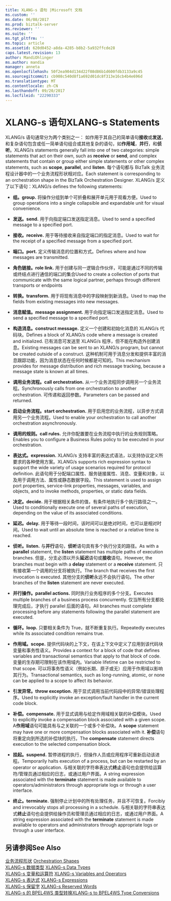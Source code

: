 ```yaml
---
title: XLANG-s 语句 |Microsoft 文档
ms.custom: ''
ms.date: 06/08/2017
ms.prod: biztalk-server
ms.reviewer: ''
ms.suite: ''
ms.tgt_pltfrm: ''
ms.topic: article
ms.assetid: 620d0452-a8da-4285-b8b2-5a932ffcde28
caps.latest.revision: 13
author: MandiOhlinger
ms.author: mandia
manager: anneta
ms.openlocfilehash: 50f2ea904d134d22f08d86b1d600fdb3133a9c45
ms.sourcegitcommit: cb908c540d8f1a692d01dc8f313e16cb4b4e696d
ms.translationtype: MT
ms.contentlocale: zh-CN
ms.lasthandoff: 09/20/2017
ms.locfileid: "22290333"
---
```

# <a name="xlang-s-statements"></a><span data-ttu-id="0f3f2-102">XLANG-s 语句</span><span class="sxs-lookup"><span data-stu-id="0f3f2-102">XLANG-s Statements</span></span>
<span data-ttu-id="0f3f2-103">XLANG/s 语句通常分为两个类别之一： 如作用于其自己的简单语句**接收**或**发送**，和复杂语句包含或任一简单语句组合或其他复杂的语句，如**作用域**，**并行**，和**侦听**。</span><span class="sxs-lookup"><span data-stu-id="0f3f2-103">XLANG/s statements generally fall into one of two categories: simple statements that act on their own, such as **receive** or **send**, and complex statements that contain or group either simple statements or other complex statements, such as **scope**, **parallel**, and **listen**.</span></span> <span data-ttu-id="0f3f2-104">每个语句都与 BizTalk 业务流程设计器中的一个业务流程形状相对应。</span><span class="sxs-lookup"><span data-stu-id="0f3f2-104">Each statement is corresponding to an orchestration shape in the BizTalk Orchestration Designer.</span></span> <span data-ttu-id="0f3f2-105">XLANG/s 定义了以下语句：</span><span class="sxs-lookup"><span data-stu-id="0f3f2-105">XLANG/s defines the following statements:</span></span>  
  
-   <span data-ttu-id="0f3f2-106">**组。**</span><span class="sxs-lookup"><span data-stu-id="0f3f2-106">**group.**</span></span> <span data-ttu-id="0f3f2-107">将操作分组到单个可折叠和展开单元用于观看方便。</span><span class="sxs-lookup"><span data-stu-id="0f3f2-107">Used to group operations into a single collapsible and expandable unit for visual convenience.</span></span>  
  
-   <span data-ttu-id="0f3f2-108">**发送。**</span><span class="sxs-lookup"><span data-stu-id="0f3f2-108">**send.**</span></span> <span data-ttu-id="0f3f2-109">用于向指定端口发送指定消息。</span><span class="sxs-lookup"><span data-stu-id="0f3f2-109">Used to send a specified message to a specified port.</span></span>  
  
-   <span data-ttu-id="0f3f2-110">**接收。**</span><span class="sxs-lookup"><span data-stu-id="0f3f2-110">**receive.**</span></span> <span data-ttu-id="0f3f2-111">用于等待接收来自指定端口的指定消息。</span><span class="sxs-lookup"><span data-stu-id="0f3f2-111">Used to wait for the receipt of a specified message from a specified port.</span></span>  
  
-   <span data-ttu-id="0f3f2-112">**端口。**</span><span class="sxs-lookup"><span data-stu-id="0f3f2-112">**port.**</span></span> <span data-ttu-id="0f3f2-113">定义传输消息的位置和方式。</span><span class="sxs-lookup"><span data-stu-id="0f3f2-113">Defines where and how messages are transmitted.</span></span>  
  
-   <span data-ttu-id="0f3f2-114">**角色链接。**</span><span class="sxs-lookup"><span data-stu-id="0f3f2-114">**role link.**</span></span> <span data-ttu-id="0f3f2-115">用于创建与同一逻辑合作伙伴，可能是通过不同的传输或终结点进行通信的端口的集合</span><span class="sxs-lookup"><span data-stu-id="0f3f2-115">Used to create a collection of ports that communicate with the same logical partner, perhaps through different transports or endpoints</span></span>  
  
-   <span data-ttu-id="0f3f2-116">**转换。**</span><span class="sxs-lookup"><span data-stu-id="0f3f2-116">**transform.**</span></span> <span data-ttu-id="0f3f2-117">用于将现有消息中的字段映射到新消息。</span><span class="sxs-lookup"><span data-stu-id="0f3f2-117">Used to map the fields from existing messages into new messages.</span></span>  
  
-   <span data-ttu-id="0f3f2-118">**消息赋值。**</span><span class="sxs-lookup"><span data-stu-id="0f3f2-118">**message assignment.**</span></span> <span data-ttu-id="0f3f2-119">用于向指定端口发送指定消息。</span><span class="sxs-lookup"><span data-stu-id="0f3f2-119">Used to send a specified message to a specified port.</span></span>  
  
-   <span data-ttu-id="0f3f2-120">**构造消息。**</span><span class="sxs-lookup"><span data-stu-id="0f3f2-120">**construct message.**</span></span> <span data-ttu-id="0f3f2-121">定义一个创建和初始化消息的 XLANG/s 代码块。</span><span class="sxs-lookup"><span data-stu-id="0f3f2-121">Defines a block of XLANG/s code where a message is created and initialized.</span></span> <span data-ttu-id="0f3f2-122">已有消息可发送至 XLANG/s 程序，但不能在构造外创建消息。</span><span class="sxs-lookup"><span data-stu-id="0f3f2-122">Existing messages can be sent to an XLANG/s program, but cannot be created outside of a construct.</span></span> <span data-ttu-id="0f3f2-123">这种机制可用于消息分发和提供丰富的消息跟踪功能，因为消息状态在任何时候都是可知的。</span><span class="sxs-lookup"><span data-stu-id="0f3f2-123">This mechanism provides for message distribution and rich message tracking, because a message state is known at all times.</span></span>  
  
-   <span data-ttu-id="0f3f2-124">**调用业务流程。**</span><span class="sxs-lookup"><span data-stu-id="0f3f2-124">**call orchestration.**</span></span> <span data-ttu-id="0f3f2-125">从一个业务流程同步调用另一个业务流程。</span><span class="sxs-lookup"><span data-stu-id="0f3f2-125">Synchronously calls from one orchestration to another orchestration.</span></span> <span data-ttu-id="0f3f2-126">可传递和返回参数。</span><span class="sxs-lookup"><span data-stu-id="0f3f2-126">Parameters can be passed and returned.</span></span>  
  
-   <span data-ttu-id="0f3f2-127">**启动业务流程。**</span><span class="sxs-lookup"><span data-stu-id="0f3f2-127">**start orchestration.**</span></span> <span data-ttu-id="0f3f2-128">用于启用您的业务流程，以异步方式调用另一个业务流程。</span><span class="sxs-lookup"><span data-stu-id="0f3f2-128">Used to enable your orchestration to call another orchestration asynchronously.</span></span>  
  
-   <span data-ttu-id="0f3f2-129">**调用的规则。**</span><span class="sxs-lookup"><span data-stu-id="0f3f2-129">**call rules.**</span></span> <span data-ttu-id="0f3f2-130">允许你配置要在业务流程中执行的业务规则策略。</span><span class="sxs-lookup"><span data-stu-id="0f3f2-130">Enables you to configure a Business Rules policy to be executed in your orchestration.</span></span>  
  
-   <span data-ttu-id="0f3f2-131">**表达式。**</span><span class="sxs-lookup"><span data-stu-id="0f3f2-131">**expression.**</span></span> <span data-ttu-id="0f3f2-132">XLANG/s 支持丰富的表达式语法，以支持协议定义所要求的各种使用方案。</span><span class="sxs-lookup"><span data-stu-id="0f3f2-132">XLANG/s supports rich expression syntax to support the wide variety of usage scenarios required for protocol definition.</span></span> <span data-ttu-id="0f3f2-133">此语句用于分配端口属性、服务链接属性、消息、变量和对象，以及用于调用方法、属性或静态数据字段。</span><span class="sxs-lookup"><span data-stu-id="0f3f2-133">This statement is used to assign port properties, service-link properties, messages, variables, and objects, and to invoke methods, properties, or static data fields.</span></span>  
  
-   <span data-ttu-id="0f3f2-134">**决定。**</span><span class="sxs-lookup"><span data-stu-id="0f3f2-134">**decide.**</span></span> <span data-ttu-id="0f3f2-135">用于根据相关条件的值，有条件地执行多个执行路径之一。</span><span class="sxs-lookup"><span data-stu-id="0f3f2-135">Used to conditionally execute one of several paths of execution, depending on the value of its associated conditions.</span></span>  
  
-   <span data-ttu-id="0f3f2-136">**延迟。**</span><span class="sxs-lookup"><span data-stu-id="0f3f2-136">**delay.**</span></span> <span data-ttu-id="0f3f2-137">用于等待一段时间，该时间可以是绝对时间，也可以是相对时间。</span><span class="sxs-lookup"><span data-stu-id="0f3f2-137">Used to wait until an absolute time is reached or a relative time is reached.</span></span>  
  
-   <span data-ttu-id="0f3f2-138">**侦听。**</span><span class="sxs-lookup"><span data-stu-id="0f3f2-138">**listen.**</span></span> <span data-ttu-id="0f3f2-139">与**并行**语句，**侦听**语句具有多个执行分支的路径。</span><span class="sxs-lookup"><span data-stu-id="0f3f2-139">As with a **parallel** statement, the **listen** statement has multiple paths of execution branches.</span></span> <span data-ttu-id="0f3f2-140">但是，分支必须以开头**延迟**语句或**接收**语句。</span><span class="sxs-lookup"><span data-stu-id="0f3f2-140">However, the branches must begin with a **delay** statement or a **receive** statement.</span></span> <span data-ttu-id="0f3f2-141">只有接收第一个调用的分支将被执行。</span><span class="sxs-lookup"><span data-stu-id="0f3f2-141">The branch that receives the first invocation is executed.</span></span> <span data-ttu-id="0f3f2-142">其他分支的**侦听**永远不会执行语句。</span><span class="sxs-lookup"><span data-stu-id="0f3f2-142">The other branches of the **listen** statement are never executed.</span></span>  
  
-   <span data-ttu-id="0f3f2-143">**并行操作。**</span><span class="sxs-lookup"><span data-stu-id="0f3f2-143">**parallel actions.**</span></span> <span data-ttu-id="0f3f2-144">同时执行业务程序的多个分支。</span><span class="sxs-lookup"><span data-stu-id="0f3f2-144">Executes multiple branches of a business process concurrently.</span></span> <span data-ttu-id="0f3f2-145">仅当所有分支都处理完成后，才执行 parallel 后面的语句。</span><span class="sxs-lookup"><span data-stu-id="0f3f2-145">All branches must complete processing before any statements following the parallel statement are executed.</span></span>  
  
-   <span data-ttu-id="0f3f2-146">**循环。**</span><span class="sxs-lookup"><span data-stu-id="0f3f2-146">**loop.**</span></span> <span data-ttu-id="0f3f2-147">只要相关条件为 True，就不断重复执行。</span><span class="sxs-lookup"><span data-stu-id="0f3f2-147">Repeatedly executes while its associated condition remains true.</span></span>  
  
-   <span data-ttu-id="0f3f2-148">**作用域。**</span><span class="sxs-lookup"><span data-stu-id="0f3f2-148">**scope.**</span></span> <span data-ttu-id="0f3f2-149">提供代码块的上下文，在该上下文中定义了应用到该代码块变量和事务性语义。</span><span class="sxs-lookup"><span data-stu-id="0f3f2-149">Provides a context for a block of code that defines variables and transactional semantics that apply to that block of code.</span></span> <span data-ttu-id="0f3f2-150">变量的生存期可限制在该作用域内。</span><span class="sxs-lookup"><span data-stu-id="0f3f2-150">Variable lifetime can be restricted to that scope.</span></span> <span data-ttu-id="0f3f2-151">可以将事务性语义（例如长期、原子或无）应用于作用域以影响其行为。</span><span class="sxs-lookup"><span data-stu-id="0f3f2-151">Transactional semantics, such as long-running, atomic, or none can be applied to a scope to affect its behavior.</span></span>  
  
-   <span data-ttu-id="0f3f2-152">**引发异常。**</span><span class="sxs-lookup"><span data-stu-id="0f3f2-152">**throw exception.**</span></span> <span data-ttu-id="0f3f2-153">用于显式调用当前代码段中的异常/错误处理程序。</span><span class="sxs-lookup"><span data-stu-id="0f3f2-153">Used to explicitly invoke an exception/fault handler in the current code block.</span></span>  
  
-   <span data-ttu-id="0f3f2-154">**补偿。**</span><span class="sxs-lookup"><span data-stu-id="0f3f2-154">**compensate.**</span></span> <span data-ttu-id="0f3f2-155">用于显式调用与给定作用域相关联的补偿模块。</span><span class="sxs-lookup"><span data-stu-id="0f3f2-155">Used to explicitly invoke a compensation block associated with a given scope.</span></span> <span data-ttu-id="0f3f2-156">A**作用域**语句可能具有与之关联的一个或多个补偿块。</span><span class="sxs-lookup"><span data-stu-id="0f3f2-156">A **scope** statement may have one or more compensation blocks associated with it.</span></span> <span data-ttu-id="0f3f2-157">**补偿**语句将重定向到所选的补偿块的执行。</span><span class="sxs-lookup"><span data-stu-id="0f3f2-157">The **compensate** statement directs execution to the selected compensation block.</span></span>  
  
-   <span data-ttu-id="0f3f2-158">**挂起。**</span><span class="sxs-lookup"><span data-stu-id="0f3f2-158">**suspend.**</span></span> <span data-ttu-id="0f3f2-159">暂停进程的执行，但操作人员或应用程序可重新启动该进程。</span><span class="sxs-lookup"><span data-stu-id="0f3f2-159">Temporarily halts execution of a process, but can be restarted by an operator or application.</span></span> <span data-ttu-id="0f3f2-160">与相关联的字符串表达式**终止**语句也会提供给运算符/管理员通过相应的日志，或通过用户界面。</span><span class="sxs-lookup"><span data-stu-id="0f3f2-160">A string expression associated with the **terminate** statement is made available to operators/administrators through appropriate logs or through a user interface.</span></span>  
  
-   <span data-ttu-id="0f3f2-161">**终止。**</span><span class="sxs-lookup"><span data-stu-id="0f3f2-161">**terminate.**</span></span> <span data-ttu-id="0f3f2-162">强制停止计划中的所有处理任务，并且不可恢复。</span><span class="sxs-lookup"><span data-stu-id="0f3f2-162">Forcibly and irrevocably stops all processing in a schedule.</span></span> <span data-ttu-id="0f3f2-163">与相关联的字符串表达式**终止**语句也会提供给操作员和管理员通过相应的日志，或通过用户界面。</span><span class="sxs-lookup"><span data-stu-id="0f3f2-163">A string expression associated with the **terminate** statement is made available to operators and administrators through appropriate logs or through a user interface.</span></span>  
  
## <a name="see-also"></a><span data-ttu-id="0f3f2-164">另请参阅</span><span class="sxs-lookup"><span data-stu-id="0f3f2-164">See Also</span></span>  
 <span data-ttu-id="0f3f2-165">[业务流程形状](../core/orchestration-shapes.md) </span><span class="sxs-lookup"><span data-stu-id="0f3f2-165">[Orchestration Shapes](../core/orchestration-shapes.md) </span></span>  
 <span data-ttu-id="0f3f2-166">[XLANG-s 数据类型](../core/xlang-s-data-types.md) </span><span class="sxs-lookup"><span data-stu-id="0f3f2-166">[XLANG-s Data Types](../core/xlang-s-data-types.md) </span></span>  
 <span data-ttu-id="0f3f2-167">[XLANG-s 变量和运算符](../core/xlang-s-variables-and-operators.md) </span><span class="sxs-lookup"><span data-stu-id="0f3f2-167">[XLANG-s Variables and Operators](../core/xlang-s-variables-and-operators.md) </span></span>  
 <span data-ttu-id="0f3f2-168">[XLANG-s 表达式](../core/xlang-s-expressions.md) </span><span class="sxs-lookup"><span data-stu-id="0f3f2-168">[XLANG-s Expressions](../core/xlang-s-expressions.md) </span></span>  
 <span data-ttu-id="0f3f2-169">[XLANG-s 保留字](../core/xlang-s-reserved-words.md) </span><span class="sxs-lookup"><span data-stu-id="0f3f2-169">[XLANG-s Reserved Words](../core/xlang-s-reserved-words.md) </span></span>  
 [<span data-ttu-id="0f3f2-170">XLANG-s 的 BPEL4WS 类型转换</span><span class="sxs-lookup"><span data-stu-id="0f3f2-170">XLANG-s to BPEL4WS Type Conversions</span></span>](../core/xlang-s-to-bpel4ws-type-conversions.md)